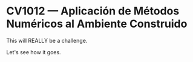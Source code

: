 # CV1012 &mdash; Aplicación de Métodos Numéricos al Ambiente Construido

This will REALLY be a challenge.

Let's see how it goes.
